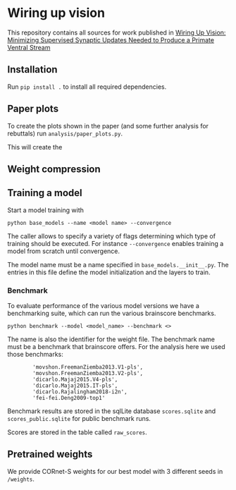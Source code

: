 # Wiring up vision

This repository contains all sources for work published
in [Wiring Up Vision: Minimizing Supervised Synaptic Updates Needed to Produce a Primate Ventral Stream](https://www.biorxiv.org/content/10.1101/2020.06.08.140111v1)


## Installation

Run `pip install .` to install all required dependencies.

## Paper plots

To create the plots shown in the paper (and some further analysis for rebuttals) run `analysis/paper_plots.py`.

This will create the 

## Weight compression



## Training a model

Start a model training with

```python base_models --name <model name> --convergence```

The caller allows to specify a variety of flags determining which type of training should be executed. For instance
`--convergence` enables training a model from scratch until convergence.

The model name must be a name specified in `base_models.__init__.py`. The entries in this file define the model
initialization and the layers to train.

### Benchmark

To evaluate performance of the various model versions we have a benchmarking suite, which can run the various brainscore benchmarks.


```python benchmark --model <model_name> --benchmark <>```

The name is also the identifier for the weight file. The benchmark name must be a benchmark that brainscore offers. For the analysis here we used those benchmarks:

```    
        'movshon.FreemanZiemba2013.V1-pls',
        'movshon.FreemanZiemba2013.V2-pls',
        'dicarlo.Majaj2015.V4-pls',
        'dicarlo.Majaj2015.IT-pls',
        'dicarlo.Rajalingham2018-i2n',
        'fei-fei.Deng2009-top1'
```

Benchmark results are stored in the sqlLite database `scores.sqlite` and `scores_public.sqlite` for public benchmark runs.

Scores are stored in the table called `raw_scores`.


## Pretrained weights

We provide CORnet-S weights for our best model with 3 different seeds in `/weights`.


